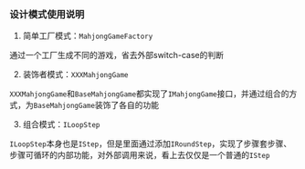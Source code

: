 ### 设计模式使用说明

1. 简单工厂模式：`MahjongGameFactory`

通过一个工厂生成不同的游戏，省去外部switch-case的判断

2. 装饰者模式：`XXXMahjongGame`

`XXXMahjongGame`和`BaseMahjongGame`都实现了`IMahjongGame`接口，并通过组合的方式，为`BaseMahjongGame`装饰了各自的功能

3. 组合模式：`ILoopStep`

`ILoopStep`本身也是`IStep`，但是里面通过添加`IRoundStep`，实现了步骤套步骤、步骤可循环的内部功能，对外部调用来说，看上去仅仅是一个普通的`IStep`